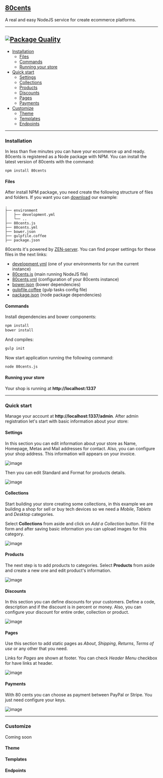 ## [80cents](http://80cents.org)
A real and easy NodeJS service for create ecommerce platforms.

---
[![Package Quality](http://npm.packagequality.com/badge/80cents.png)](http://packagequality.com/#?package=80cents)
---
- [Installation](#installation)
  - [Files](#files)
  - [Commands](#commands)
  - [Running your store](#running-your-store)
- [Quick start](#quick-start)
  - [Settings](#settings)
  - [Collections](#collections)
  - [Products](#products)
  - [Discounts](#discounts)
  - [Pages](#pages)
  - [Payments](#payments)
- [Customize](#)
  - [Theme](#)
  - [Templates](#)
  - [Endpoints](#)

---
### Installation
In less than five minutes you can have your ecommerce up and ready. 80cents is registered as a Node package with NPM. You can install the latest version of 80cents with the command:

```
npm install 80cents
```

#### Files
After install NPM package, you need create the following structure of files and folders. If you want you can [download](https://github.com/zetapath/80cents.site/raw/gh-pages/example.zip) our example:

```
.
├── environment
│   ├── development.yml
│   └── ..
├── 80cents.js
├── 80cents.yml
├── bower.json
├── gulpfile.coffee
├── package.json
```

80cents it's powered by [ZEN-server](https://github.com/soyjavi/zen-server). You can find proper settings for these files in the next links:

- [development.yml](https://github.com/zetapath/80cents.site/blob/gh-pages/example/environment/development.yml) (one of your environments for run the current instance)
- [80cents.js](https://github.com/zetapath/80cents.site/blob/gh-pages/example/80cents.js) (main running NodeJS file)
- [80cents.yml](https://github.com/zetapath/80cents.site/blob/gh-pages/example/80cents.yml) (configuration of your 80cents instance)
- [bower.json](https://github.com/zetapath/80cents.site/blob/gh-pages/example/bower.json) (bower dependencies)
- [gulpfile.coffee](https://github.com/zetapath/80cents.site/blob/gh-pages/example/gulpfile.coffee) (gulp tasks config file)
- [package.json](https://github.com/zetapath/80cents.site/blob/gh-pages/example/package.json) (node package dependencies)

#### Commands
Install dependencies and bower components:

```bash
npm install
bower install
```
And compiles:

```bash
gulp init
```
Now start application running the following command:

```bash
node 80cents.js
```

#### Running your store
Your shop is running at **http://localhost:1337**


---
### Quick start
Manage your account at **http://localhost:1337/admin**. After admin registration let's start with basic information about your store:

#### Settings
In this section you can edit information about your store as Name, Homepage, Metas and Mail addresses for contact. Also, you can configure your shop address. This information will appears on your invoice.

![image](https://dl.dropboxusercontent.com/u/41546005/80cents/Setting.1.1.png)

Then you can edit Standard and Format for products details.

![image](https://dl.dropboxusercontent.com/u/41546005/80cents/Setting.1.2.png)

#### Collections
Start building your store creating some collections, in this example we are building a shop for sell or buy tech devices so we need a *Mobile*, *Tablets* and *Desktop* categories.

Select **Collections** from aside and click on *Add a Collection* button. Fill the form and after saving basic information you can upload images for this category.

![image](https://dl.dropboxusercontent.com/u/41546005/80cents/Collection.1.1.png)

#### Products
The next step is to add products to categories. Select **Products** from aside and create a new one and edit product's information.

![image](https://dl.dropboxusercontent.com/u/41546005/80cents/Products.1.1.png)

#### Discounts
In this section you can define discounts for your customers. Define a code, description and if the discount is in percent or money. Also, you can configure your discount for entire order, collection or product.

![image](https://dl.dropboxusercontent.com/u/41546005/80cents/Discount.1.1.png)

#### Pages
Use this section to add static pages as *About*, *Shipping*, *Returns*, *Terms of use* or any other that you need.

Links for *Pages* are shown at footer. You can check *Header Menu* checkbox for have links at header.

![image](https://dl.dropboxusercontent.com/u/41546005/80cents/Pages.1.1.png)

#### Payments
With 80 cents you can choose as payment between PayPal or Stripe. You just need configure your keys.

![image](https://dl.dropboxusercontent.com/u/41546005/80cents/Payments.1.1.png)

---
### Customize
Coming soon

#### Theme

#### Templates

#### Endpoints
